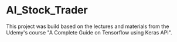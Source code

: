 # AI_Stock_Trader
This project was build based on the lectures and materials from the Udemy's course "A Complete Guide on Tensorflow using Keras API".
